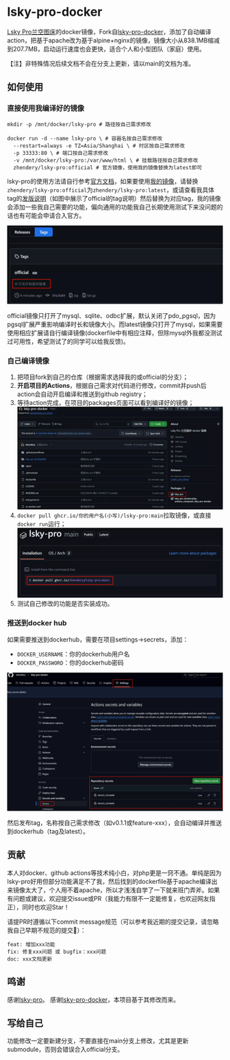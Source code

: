 # lsky-pro-docker
[Lsky Pro兰空图床](https://github.com/lsky-org/lsky-pro)的docker镜像，Fork自[lsky-pro-docker](https://github.com/hellodk34/lsky-pro-docker)，添加了自动编译action，把基于apache改为基于alpine+nginx的镜像，镜像大小从838.1MB缩减到207.7MB，启动运行速度也会更快，适合个人和小型团队（家庭）使用。

【注】非特殊情况后续文档不会在分支上更新，请以main的文档为准。

## 如何使用

### 直接使用我编译好的镜像
```shell
mkdir -p /mnt/docker/lsky-pro # 路径按自己需求修改

docker run -d --name lsky-pro \ # 容器名按自己需求修改
  --restart=always -e TZ=Asia/Shanghai \ # 时区按自己需求修改
  -p 33333:80 \ # 端口按自己需求修改
  -v /mnt/docker/lsky-pro:/var/www/html \ # 挂载路径按自己需求修改
  zhendery/lsky-pro:official # 官方镜像，使用我的镜像替换为latest即可
```
lsky-pro的使用方法请自行参考[官方文档](https://docs.lsky.pro/guide/getting-started)，如果要使用[我的镜像](https://github.com/zhendery/lsky-pro)，请替换`zhendery/lsky-pro:official`为`zhendery/lsky-pro:latest`，或请查看我具体tag的[发版说明](https://github.com/zhendery/lsky-pro-docker/tags)（如图中展示了official的tag说明）然后替换为对应tag，我的镜像会添加一些我自己需要的功能，偏向通用的功能我自己长期使用测试下来没问题的话也有可能会申请合入官方。

![tag_content](docs/imgs/tag_content.webp)

official镜像只打开了mysql、sqlite、odbc扩展，默认关闭了pdo_pgsql，因为pgsql扩展严重影响编译时长和镜像大小。而latest镜像只打开了mysql，如果需要使用相应扩展请自行编译镜像(dockerfile中有相应注释，但除mysql外我都没测试过可用性，希望测试了的同学可以给我反馈)。

### 自己编译镜像

1. 把项目fork到自己的仓库（根据需求选择我的或official的分支）；
2. **开启项目的Actions**，根据自己需求对代码进行修改，commit并push后action会自动开启编译和推送到github registry；
3. 等待action完成，在项目的packages页面可以看到编译好的镜像；
![packages](docs/imgs/packages.webp)
4. `docker pull ghcr.io/你的用户名(小写)/lsky-pro:main`拉取镜像，或直接`docker run`运行；
![docker-pull](docs/imgs/docker-pull.webp)
5. 测试自己修改的功能是否实装成功。

### 推送到docker hub
如果需要推送到dockerhub，需要在项目settings->secrets，添加：
   - `DOCKER_USERNAME`：你的dockerhub用户名
   - `DOCKER_PASSWORD`：你的dockerhub密码
   
![secrets](docs/imgs/secrets.webp)

然后发布tag，名称按自己需求修改（如v0.1.1或feature-xxx），会自动编译并推送到dockerhub（tag及latest）。

## 贡献
本人对docker、github actions等技术纯小白，对php更是一窍不通。单纯是因为lsky-pro好用但部分功能满足不了我，然后找到的dockerfile基于apache编译出来镜像太大了，个人用不着apache，所以才浅浅自学了一下就来班门弄斧。如果有问题或建议，欢迎提交issue或PR（我能力有限不一定能修复，也欢迎网友指正），同时也欢迎Star！

请提PR时遵循以下commit message规范（可以参考我近期的提交记录，请忽略我自己早期不规范的提交🥺）：
```
feat: 增加xxx功能
fix: 修复xxx问题 或 bugfix：xxx问题
doc: xxx文档更新
```


## 鸣谢

感谢[lsky-pro](https://github.com/lsky-org/lsky-pro)。
感谢[lsky-pro-docker](https://github.com/hellodk34/lsky-pro-docker)，本项目基于其修改而来。

## 写给自己

功能修改一定要新建分支，不要直接在main分支上修改，尤其是更新submodule，否则会错误合入official分支。